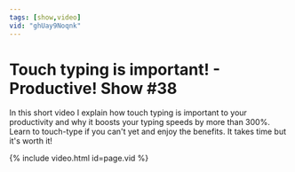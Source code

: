 ```yaml
---
tags: [show,video]
vid: "ghUay9Noqnk"
---
```


# Touch typing is important! - Productive! Show #38

In this short video I explain how touch typing is important to your productivity and why it boosts your typing speeds by more than 300%. Learn to touch-type if you can't yet and enjoy the benefits. It takes time but it's worth it!

{% include video.html id=page.vid %}

[n]: https://michael.gratis/nozbe